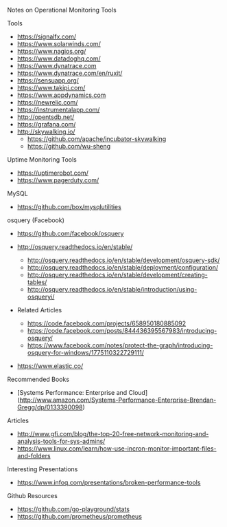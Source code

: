 Notes on Operational Monitoring Tools


Tools
* https://signalfx.com/
* https://www.solarwinds.com/
* https://www.nagios.org/
* https://www.datadoghq.com/
* https://www.dynatrace.com
*   https://www.dynatrace.com/en/ruxit/
* https://sensuapp.org/
* https://www.takipi.com/
* https://www.appdynamics.com
* https://newrelic.com/
* https://instrumentalapp.com/
* http://opentsdb.net/
* https://grafana.com/
* http://skywalking.io/
  * https://github.com/apache/incubator-skywalking
  * https://github.com/wu-sheng


Uptime Monitoring Tools
* https://uptimerobot.com/
* https://www.pagerduty.com/


MySQL
* https://github.com/box/mysqlutilities


osquery (Facebook)
* https://github.com/facebook/osquery
* http://osquery.readthedocs.io/en/stable/
  * http://osquery.readthedocs.io/en/stable/development/osquery-sdk/
  * http://osquery.readthedocs.io/en/stable/deployment/configuration/
  * http://osquery.readthedocs.io/en/stable/development/creating-tables/
  * http://osquery.readthedocs.io/en/stable/introduction/using-osqueryi/
* Related Articles
  * https://code.facebook.com/projects/658950180885092
  * https://code.facebook.com/posts/844436395567983/introducing-osquery/
  * https://www.facebook.com/notes/protect-the-graph/introducing-osquery-for-windows/1775110322729111/

* https://www.elastic.co/



Recommended Books
* [Systems Performance: Enterprise and Cloud] (http://www.amazon.com/Systems-Performance-Enterprise-Brendan-Gregg/dp/0133390098)


Articles
* http://www.gfi.com/blog/the-top-20-free-network-monitoring-and-analysis-tools-for-sys-admins/
* https://www.linux.com/learn/how-use-incron-monitor-important-files-and-folders


Interesting Presentations
* https://www.infoq.com/presentations/broken-performance-tools


Github Resources
* https://github.com/go-playground/stats
* https://github.com/prometheus/prometheus
